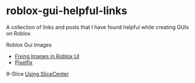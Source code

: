 # roblox-gui-helpful-links
A collection of links and posts that I have found helpful while creating GUIs on Roblox

Roblox Gui Images
- [Fixing Images in Roblox UI](https://medium.com/roblox-development/fixing-images-in-roblox-ui-to-look-good-2e0a7880b1ec)
- [Pixelfix](https://devforum.roblox.com/t/pixelfix-remove-the-black-edges-on-scaled-images/201802)

9-Slice
[Using SliceCenter](https://devforum.roblox.com/t/how-to-use-slicecenter-robloxs-9-slice-gui-property/18313)
